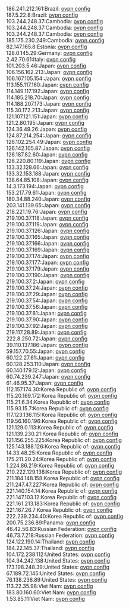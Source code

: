 186.241.212.161:Brazil: [ovpn config](vpn/186_241_212_161.ovpn)  
187.5.22.8:Brazil: [ovpn config](vpn/187_5_22_8.ovpn)  
103.244.248.37:Cambodia: [ovpn config](vpn/103_244_248_37.ovpn)  
103.244.248.37:Cambodia: [ovpn config](vpn/103_244_248_37.ovpn)  
103.244.248.37:Cambodia: [ovpn config](vpn/103_244_248_37.ovpn)  
185.175.230.249:Cambodia: [ovpn config](vpn/185_175_230_249.ovpn)  
82.147.165.8:Estonia: [ovpn config](vpn/82_147_165_8.ovpn)  
128.0.145.29:Germany: [ovpn config](vpn/128_0_145_29.ovpn)  
2.42.70.61:Italy: [ovpn config](vpn/2_42_70_61.ovpn)  
101.203.5.46:Japan: [ovpn config](vpn/101_203_5_46.ovpn)  
106.156.162.213:Japan: [ovpn config](vpn/106_156_162_213.ovpn)  
106.167.105.154:Japan: [ovpn config](vpn/106_167_105_154.ovpn)  
113.155.117.160:Japan: [ovpn config](vpn/113_155_117_160.ovpn)  
114.149.117.192:Japan: [ovpn config](vpn/114_149_117_192.ovpn)  
114.185.218.70:Japan: [ovpn config](vpn/114_185_218_70.ovpn)  
114.188.207.173:Japan: [ovpn config](vpn/114_188_207_173.ovpn)  
115.30.172.213:Japan: [ovpn config](vpn/115_30_172_213.ovpn)  
121.107.121.151:Japan: [ovpn config](vpn/121_107_121_151.ovpn)  
121.2.80.195:Japan: [ovpn config](vpn/121_2_80_195.ovpn)  
124.36.49.26:Japan: [ovpn config](vpn/124_36_49_26.ovpn)  
124.87.214.254:Japan: [ovpn config](vpn/124_87_214_254.ovpn)  
126.102.254.49:Japan: [ovpn config](vpn/126_102_254_49.ovpn)  
126.142.105.87:Japan: [ovpn config](vpn/126_142_105_87.ovpn)  
126.187.82.60:Japan: [ovpn config](vpn/126_187_82_60.ovpn)  
126.220.80.119:Japan: [ovpn config](vpn/126_220_80_119.ovpn)  
133.32.128.66:Japan: [ovpn config](vpn/133_32_128_66.ovpn)  
133.32.153.188:Japan: [ovpn config](vpn/133_32_153_188.ovpn)  
138.64.85.108:Japan: [ovpn config](vpn/138_64_85_108.ovpn)  
14.3.173.194:Japan: [ovpn config](vpn/14_3_173_194.ovpn)  
153.217.79.61:Japan: [ovpn config](vpn/153_217_79_61.ovpn)  
180.34.88.240:Japan: [ovpn config](vpn/180_34_88_240.ovpn)  
203.141.139.65:Japan: [ovpn config](vpn/203_141_139_65.ovpn)  
218.221.19.76:Japan: [ovpn config](vpn/218_221_19_76.ovpn)  
219.100.37.118:Japan: [ovpn config](vpn/219_100_37_118.ovpn)  
219.100.37.119:Japan: [ovpn config](vpn/219_100_37_119.ovpn)  
219.100.37.126:Japan: [ovpn config](vpn/219_100_37_126.ovpn)  
219.100.37.165:Japan: [ovpn config](vpn/219_100_37_165.ovpn)  
219.100.37.166:Japan: [ovpn config](vpn/219_100_37_166.ovpn)  
219.100.37.169:Japan: [ovpn config](vpn/219_100_37_169.ovpn)  
219.100.37.174:Japan: [ovpn config](vpn/219_100_37_174.ovpn)  
219.100.37.177:Japan: [ovpn config](vpn/219_100_37_177.ovpn)  
219.100.37.179:Japan: [ovpn config](vpn/219_100_37_179.ovpn)  
219.100.37.190:Japan: [ovpn config](vpn/219_100_37_190.ovpn)  
219.100.37.2:Japan: [ovpn config](vpn/219_100_37_2.ovpn)  
219.100.37.24:Japan: [ovpn config](vpn/219_100_37_24.ovpn)  
219.100.37.29:Japan: [ovpn config](vpn/219_100_37_29.ovpn)  
219.100.37.54:Japan: [ovpn config](vpn/219_100_37_54.ovpn)  
219.100.37.56:Japan: [ovpn config](vpn/219_100_37_56.ovpn)  
219.100.37.81:Japan: [ovpn config](vpn/219_100_37_81.ovpn)  
219.100.37.90:Japan: [ovpn config](vpn/219_100_37_90.ovpn)  
219.100.37.92:Japan: [ovpn config](vpn/219_100_37_92.ovpn)  
219.117.28.89:Japan: [ovpn config](vpn/219_117_28_89.ovpn)  
222.8.250.72:Japan: [ovpn config](vpn/222_8_250_72.ovpn)  
39.110.137.186:Japan: [ovpn config](vpn/39_110_137_186.ovpn)  
59.157.70.55:Japan: [ovpn config](vpn/59_157_70_55.ovpn)  
60.122.27.61:Japan: [ovpn config](vpn/60_122_27_61.ovpn)  
60.128.253.110:Japan: [ovpn config](vpn/60_128_253_110.ovpn)  
60.140.179.12:Japan: [ovpn config](vpn/60_140_179_12.ovpn)  
60.74.239.247:Japan: [ovpn config](vpn/60_74_239_247.ovpn)  
61.46.95.37:Japan: [ovpn config](vpn/61_46_95_37.ovpn)  
112.157.174.30:Korea Republic of: [ovpn config](vpn/112_157_174_30.ovpn)  
115.20.169.172:Korea Republic of: [ovpn config](vpn/115_20_169_172.ovpn)  
115.21.6.34:Korea Republic of: [ovpn config](vpn/115_21_6_34.ovpn)  
115.93.15.7:Korea Republic of: [ovpn config](vpn/115_93_15_7.ovpn)  
117.123.136.115:Korea Republic of: [ovpn config](vpn/117_123_136_115.ovpn)  
119.56.160.196:Korea Republic of: [ovpn config](vpn/119_56_160_196.ovpn)  
121.129.0.113:Korea Republic of: [ovpn config](vpn/121_129_0_113.ovpn)  
121.139.230.21:Korea Republic of: [ovpn config](vpn/121_139_230_21.ovpn)  
121.156.255.225:Korea Republic of: [ovpn config](vpn/121_156_255_225.ovpn)  
125.143.188.126:Korea Republic of: [ovpn config](vpn/125_143_188_126.ovpn)  
14.33.48.25:Korea Republic of: [ovpn config](vpn/14_33_48_25.ovpn)  
175.211.20.24:Korea Republic of: [ovpn config](vpn/175_211_20_24.ovpn)  
1.224.86.219:Korea Republic of: [ovpn config](vpn/1_224_86_219.ovpn)  
210.222.129.138:Korea Republic of: [ovpn config](vpn/210_222_129_138.ovpn)  
211.184.148.158:Korea Republic of: [ovpn config](vpn/211_184_148_158.ovpn)  
211.247.47.227:Korea Republic of: [ovpn config](vpn/211_247_47_227.ovpn)  
221.140.154.14:Korea Republic of: [ovpn config](vpn/221_140_154_14.ovpn)  
221.147.103.12:Korea Republic of: [ovpn config](vpn/221_147_103_12.ovpn)  
221.161.213.183:Korea Republic of: [ovpn config](vpn/221_161_213_183.ovpn)  
221.167.26.7:Korea Republic of: [ovpn config](vpn/221_167_26_7.ovpn)  
222.239.234.40:Korea Republic of: [ovpn config](vpn/222_239_234_40.ovpn)  
200.75.236.89:Panama: [ovpn config](vpn/200_75_236_89.ovpn)  
46.42.56.83:Russian Federation: [ovpn config](vpn/46_42_56_83.ovpn)  
46.73.7.218:Russian Federation: [ovpn config](vpn/46_73_7_218.ovpn)  
124.122.190.14:Thailand: [ovpn config](vpn/124_122_190_14.ovpn)  
184.22.145.37:Thailand: [ovpn config](vpn/184_22_145_37.ovpn)  
104.172.238.112:United States: [ovpn config](vpn/104_172_238_112.ovpn)  
104.34.242.138:United States: [ovpn config](vpn/104_34_242_138.ovpn)  
173.198.248.39:United States: [ovpn config](vpn/173_198_248_39.ovpn)  
67.189.72.145:United States: [ovpn config](vpn/67_189_72_145.ovpn)  
76.138.238.89:United States: [ovpn config](vpn/76_138_238_89.ovpn)  
113.22.35.98:Viet Nam: [ovpn config](vpn/113_22_35_98.ovpn)  
183.80.160.60:Viet Nam: [ovpn config](vpn/183_80_160_60.ovpn)  
1.53.85.11:Viet Nam: [ovpn config](vpn/1_53_85_11.ovpn)  
